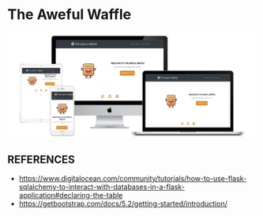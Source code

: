 # The Aweful Waffle

![mockup](static/img/all-devices-white.png)


## REFERENCES

- https://www.digitalocean.com/community/tutorials/how-to-use-flask-sqlalchemy-to-interact-with-databases-in-a-flask-application#declaring-the-table
- https://getbootstrap.com/docs/5.2/getting-started/introduction/
